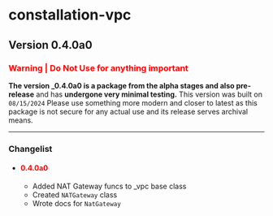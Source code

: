 # constallation-vpc
## Version 0.4.0a0
### **<span style="color:red;">Warning | Do Not Use for anything important</span>**
**The version _0.4.0a0 is a package from the alpha stages and also pre-release** and has **undergone very minimal testing.** This version was built on `08/15/2024` Please use something more modern and closer to latest as this package is not secure for any actual use and its release serves archival means. 

***
### Changelist
- #### **<span style="color:red;">0.4.0a0</span>**
  - Added NAT Gateway funcs to _vpc base class
  - Created `NATGateway` class
  - Wrote docs for `NatGateway`